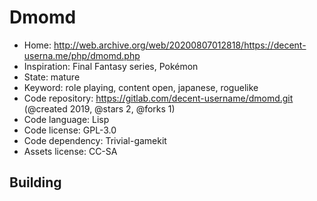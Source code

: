 # Dmomd

- Home: http://web.archive.org/web/20200807012818/https://decent-userna.me/php/dmomd.php
- Inspiration: Final Fantasy series, Pokémon
- State: mature
- Keyword: role playing, content open, japanese, roguelike
- Code repository: https://gitlab.com/decent-username/dmomd.git (@created 2019, @stars 2, @forks 1)
- Code language: Lisp
- Code license: GPL-3.0
- Code dependency: Trivial-gamekit
- Assets license: CC-SA

## Building
